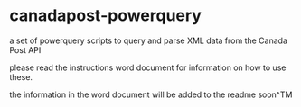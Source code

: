 # canadapost-powerquery
a set of powerquery scripts to query and parse XML data from the Canada Post API

please read the instructions word document for information on how to use these.

the information in the word document will be added to the readme soon^TM
